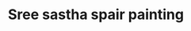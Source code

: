 ---
title: "Sree sastha spair painting"
url: /thiruvananthapuram/sree-sastha-spair-painting/
shop: paint
---